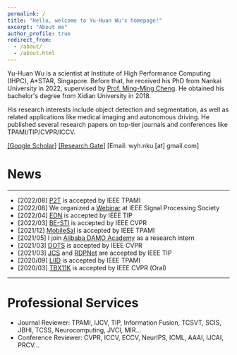 ```yaml
---
permalink: /
title: "Hello, welcome to Yu-Huan Wu's homepage!"
excerpt: "About me"
author_profile: true
redirect_from: 
  - /about/
  - /about.html
---
```


Yu-Huan Wu is a scientist at Institute of High Performance Computing (IHPC), A*STAR, Singapore. Before that, he received his PhD from Nankai University in 2022, supervised by [Prof. Ming-Ming Cheng](https://mmcheng.net). 
He obtained his bachelor's degree from Xidian University in 2018.

His research interests include object detection and segmentation, as well as related applications like medical imaging and autonomous driving.
He published several research papers on top-tier journals and conferences like TPAMI/TIP/CVPR/ICCV.

[[Google Scholar]](https://scholar.google.com/citations?user=CO-Svo4AAAAJ) [[Research Gate]](https://www.researchgate.net/profile/Yu-Huan-Wu-2) [Email: wyh.nku [at] gmail.com]

News
=======
---------------

* [2022/08] [P2T](https://www.zhihu.com/question/445556653/answer/2804026992) is accepted by IEEE TPAMI
* [2022/08] We organized a [Webinar](https://rc.signalprocessingsociety.org/education/webinars/SPSWEB2212.html) at IEEE Signal Processing Society
* [2022/04] [EDN](https://github.com/yuhuan-wu/EDN) is accepted by IEEE TIP
* [2022/03] [BE-STI](https://openaccess.thecvf.com/content/CVPR2022/papers/Wang_BE-STI_Spatial-Temporal_Integrated_Network_for_Class-Agnostic_Motion_Prediction_With_Bidirectional_CVPR_2022_paper.pdf) is accepted by IEEE CVPR
* [2021/12] [MobileSal](https://github.com/yuhuan-wu/MobileSal) is accepted by IEEE TPAMI
* [2021/05] I join [Alibaba DAMO Academy](https://damo.alibaba.com) as a research intern
* [2021/03] [DOTS](https://github.com/guyuchao/DOTS) is accepted by IEEE CVPR
* [2021/03] [JCS](https://github.com/yuhuan-wu/JCS) and [RDPNet](https://github.com/yuhuan-wu/RDPNet) are accepted by IEEE TIP
* [2020/09] [LIID](https://github.com/yun-liu/LIID) is accepted by IEEE TPAMI
* [2020/03] [TBX11K](https://mmcheng.net/tb/) is accepted by IEEE CVPR (Oral)

---------------

Professional Services
======

* Journal Reviewer: TPAMI, IJCV, TIP, Information Fusion, TCSVT, SCIS, JBHI, TCSS, Neurocomputing, JVCI, MIR...
* Conference Reviewer: CVPR, ICCV, ECCV, NeurIPS, ICML, AAAI, IJCAI, PRCV...

<script type="text/javascript" id="clustrmaps" src="//clustrmaps.com/map_v2.js?d=a6Rpe4yxrjdxbspsV_ibWXWzGnQwMoMJoAxads03giM&cl=ffffff&w=a"></script>
